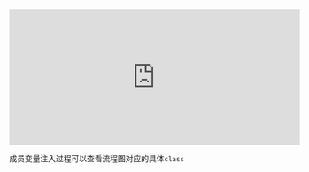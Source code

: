 <iframe id="embed_dom" name="embed_dom" frameborder="0" style="display:block;width:525px; height:245px;" src="https://www.processon.com/embed/60a5afc9e401fd7ce8d585e6"></iframe>



成员变量注入过程可以查看流程图对应的具体`class`

